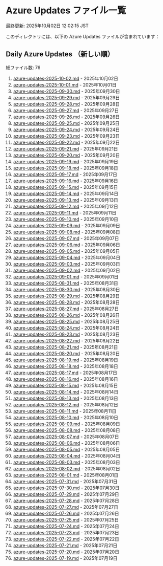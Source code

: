 # Azure Updates ファイル一覧

最終更新: 2025年10月02日 12:02:15 JST

このディレクトリには、以下の Azure Updates ファイルが含まれています：

## Daily Azure Updates （新しい順）

総ファイル数: 76

1. [azure-updates-2025-10-02.md](./azure-updates-2025-10-02.md) - 2025年10月02日
2. [azure-updates-2025-10-01.md](./azure-updates-2025-10-01.md) - 2025年10月01日
3. [azure-updates-2025-09-30.md](./azure-updates-2025-09-30.md) - 2025年09月30日
4. [azure-updates-2025-09-29.md](./azure-updates-2025-09-29.md) - 2025年09月29日
5. [azure-updates-2025-09-28.md](./azure-updates-2025-09-28.md) - 2025年09月28日
6. [azure-updates-2025-09-27.md](./azure-updates-2025-09-27.md) - 2025年09月27日
7. [azure-updates-2025-09-26.md](./azure-updates-2025-09-26.md) - 2025年09月26日
8. [azure-updates-2025-09-25.md](./azure-updates-2025-09-25.md) - 2025年09月25日
9. [azure-updates-2025-09-24.md](./azure-updates-2025-09-24.md) - 2025年09月24日
10. [azure-updates-2025-09-23.md](./azure-updates-2025-09-23.md) - 2025年09月23日
11. [azure-updates-2025-09-22.md](./azure-updates-2025-09-22.md) - 2025年09月22日
12. [azure-updates-2025-09-21.md](./azure-updates-2025-09-21.md) - 2025年09月21日
13. [azure-updates-2025-09-20.md](./azure-updates-2025-09-20.md) - 2025年09月20日
14. [azure-updates-2025-09-19.md](./azure-updates-2025-09-19.md) - 2025年09月19日
15. [azure-updates-2025-09-18.md](./azure-updates-2025-09-18.md) - 2025年09月18日
16. [azure-updates-2025-09-17.md](./azure-updates-2025-09-17.md) - 2025年09月17日
17. [azure-updates-2025-09-16.md](./azure-updates-2025-09-16.md) - 2025年09月16日
18. [azure-updates-2025-09-15.md](./azure-updates-2025-09-15.md) - 2025年09月15日
19. [azure-updates-2025-09-14.md](./azure-updates-2025-09-14.md) - 2025年09月14日
20. [azure-updates-2025-09-13.md](./azure-updates-2025-09-13.md) - 2025年09月13日
21. [azure-updates-2025-09-12.md](./azure-updates-2025-09-12.md) - 2025年09月12日
22. [azure-updates-2025-09-11.md](./azure-updates-2025-09-11.md) - 2025年09月11日
23. [azure-updates-2025-09-10.md](./azure-updates-2025-09-10.md) - 2025年09月10日
24. [azure-updates-2025-09-09.md](./azure-updates-2025-09-09.md) - 2025年09月09日
25. [azure-updates-2025-09-08.md](./azure-updates-2025-09-08.md) - 2025年09月08日
26. [azure-updates-2025-09-07.md](./azure-updates-2025-09-07.md) - 2025年09月07日
27. [azure-updates-2025-09-06.md](./azure-updates-2025-09-06.md) - 2025年09月06日
28. [azure-updates-2025-09-05.md](./azure-updates-2025-09-05.md) - 2025年09月05日
29. [azure-updates-2025-09-04.md](./azure-updates-2025-09-04.md) - 2025年09月04日
30. [azure-updates-2025-09-03.md](./azure-updates-2025-09-03.md) - 2025年09月03日
31. [azure-updates-2025-09-02.md](./azure-updates-2025-09-02.md) - 2025年09月02日
32. [azure-updates-2025-09-01.md](./azure-updates-2025-09-01.md) - 2025年09月01日
33. [azure-updates-2025-08-31.md](./azure-updates-2025-08-31.md) - 2025年08月31日
34. [azure-updates-2025-08-30.md](./azure-updates-2025-08-30.md) - 2025年08月30日
35. [azure-updates-2025-08-29.md](./azure-updates-2025-08-29.md) - 2025年08月29日
36. [azure-updates-2025-08-28.md](./azure-updates-2025-08-28.md) - 2025年08月28日
37. [azure-updates-2025-08-27.md](./azure-updates-2025-08-27.md) - 2025年08月27日
38. [azure-updates-2025-08-26.md](./azure-updates-2025-08-26.md) - 2025年08月26日
39. [azure-updates-2025-08-25.md](./azure-updates-2025-08-25.md) - 2025年08月25日
40. [azure-updates-2025-08-24.md](./azure-updates-2025-08-24.md) - 2025年08月24日
41. [azure-updates-2025-08-23.md](./azure-updates-2025-08-23.md) - 2025年08月23日
42. [azure-updates-2025-08-22.md](./azure-updates-2025-08-22.md) - 2025年08月22日
43. [azure-updates-2025-08-21.md](./azure-updates-2025-08-21.md) - 2025年08月21日
44. [azure-updates-2025-08-20.md](./azure-updates-2025-08-20.md) - 2025年08月20日
45. [azure-updates-2025-08-19.md](./azure-updates-2025-08-19.md) - 2025年08月19日
46. [azure-updates-2025-08-18.md](./azure-updates-2025-08-18.md) - 2025年08月18日
47. [azure-updates-2025-08-17.md](./azure-updates-2025-08-17.md) - 2025年08月17日
48. [azure-updates-2025-08-16.md](./azure-updates-2025-08-16.md) - 2025年08月16日
49. [azure-updates-2025-08-15.md](./azure-updates-2025-08-15.md) - 2025年08月15日
50. [azure-updates-2025-08-14.md](./azure-updates-2025-08-14.md) - 2025年08月14日
51. [azure-updates-2025-08-13.md](./azure-updates-2025-08-13.md) - 2025年08月13日
52. [azure-updates-2025-08-12.md](./azure-updates-2025-08-12.md) - 2025年08月12日
53. [azure-updates-2025-08-11.md](./azure-updates-2025-08-11.md) - 2025年08月11日
54. [azure-updates-2025-08-10.md](./azure-updates-2025-08-10.md) - 2025年08月10日
55. [azure-updates-2025-08-09.md](./azure-updates-2025-08-09.md) - 2025年08月09日
56. [azure-updates-2025-08-08.md](./azure-updates-2025-08-08.md) - 2025年08月08日
57. [azure-updates-2025-08-07.md](./azure-updates-2025-08-07.md) - 2025年08月07日
58. [azure-updates-2025-08-06.md](./azure-updates-2025-08-06.md) - 2025年08月06日
59. [azure-updates-2025-08-05.md](./azure-updates-2025-08-05.md) - 2025年08月05日
60. [azure-updates-2025-08-04.md](./azure-updates-2025-08-04.md) - 2025年08月04日
61. [azure-updates-2025-08-03.md](./azure-updates-2025-08-03.md) - 2025年08月03日
62. [azure-updates-2025-08-02.md](./azure-updates-2025-08-02.md) - 2025年08月02日
63. [azure-updates-2025-08-01.md](./azure-updates-2025-08-01.md) - 2025年08月01日
64. [azure-updates-2025-07-31.md](./azure-updates-2025-07-31.md) - 2025年07月31日
65. [azure-updates-2025-07-30.md](./azure-updates-2025-07-30.md) - 2025年07月30日
66. [azure-updates-2025-07-29.md](./azure-updates-2025-07-29.md) - 2025年07月29日
67. [azure-updates-2025-07-28.md](./azure-updates-2025-07-28.md) - 2025年07月28日
68. [azure-updates-2025-07-27.md](./azure-updates-2025-07-27.md) - 2025年07月27日
69. [azure-updates-2025-07-26.md](./azure-updates-2025-07-26.md) - 2025年07月26日
70. [azure-updates-2025-07-25.md](./azure-updates-2025-07-25.md) - 2025年07月25日
71. [azure-updates-2025-07-24.md](./azure-updates-2025-07-24.md) - 2025年07月24日
72. [azure-updates-2025-07-23.md](./azure-updates-2025-07-23.md) - 2025年07月23日
73. [azure-updates-2025-07-22.md](./azure-updates-2025-07-22.md) - 2025年07月22日
74. [azure-updates-2025-07-21.md](./azure-updates-2025-07-21.md) - 2025年07月21日
75. [azure-updates-2025-07-20.md](./azure-updates-2025-07-20.md) - 2025年07月20日
76. [azure-updates-2025-07-19.md](./azure-updates-2025-07-19.md) - 2025年07月19日
